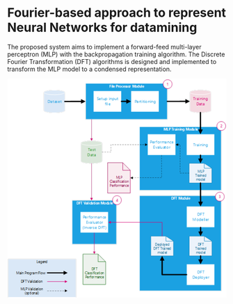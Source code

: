 # Fourier-based approach to represent Neural Networks for datamining

The proposed system aims to implement a forward-feed multi-layer perceptron (MLP) with the backpropagation training algorithm. The Discrete Fourier Transformation (DFT) algorithms is designed and implemented to transform the MLP model to a condensed representation. 

<div>
<img src="DFT.png" alt="Intro" title="Intro"</img>
</div>
